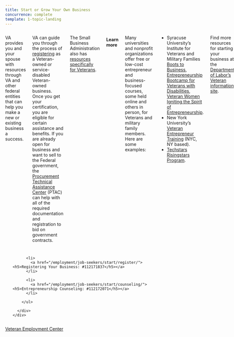 ```yaml
---
title: Start or Grow Your Own Business
concurrence: complete
template: 1-topic-landing
---
```


<div class="main" role="main" markdown="0">

<div class="section one" markdown="0">
<div class="primary" markdown="0">
<div class="row" markdown="0">
<div class="small-12 columns" markdown="1">

VA provides you and your spouse with resources through VA and other federal entities that can help you make a new or existing business a success.

VA can guide you through the process of [registering](http://www.va.gov/osdbu/) as a Veteran-owned or service-disabled Veteran-owned business. Once you get your certification, you are eligible for certain assistance and benefits. If you are already open for business and want to sell to the Federal government, the [Procurement Technical Assistance Center](http://www.apt-us.org) (PTAC) can help with all of the required documentation and registration to bid on government contracts.  

The Small Business Administration also has [resources specifically for Veterans](https://www.sba.gov/content/veteran-service-disabled-veteran-owned). 

#### Learn more
Many universities and nonprofit organizations offer free or low-cost entrepreneur and business-focused courses, some held online and others in person, for Veterans and military family members. Here are some examples: 

- Syracuse University’s Institute for Veterans and Military Families [Boots to Business](http://vets.syr.edu/education/boots-to-business/), [Entrepreneurship Bootcamp for Veterans with Disabilities](http://ebv.vets.syr.edu/), [Veteran Women Igniting the Spirit of Entrepreneurship](http://vets.syr.edu/education/v-wise/).
- New York University’s [Veteran Entrepreneur Training](http://engineering.nyu.edu/business/incubators/veteran-support/veteran-entrepreneur-training) (NYC, NY based).
- [Techstars Risingstars Program](http://www.techstars.com/risingstars/).

Find more resources for starting your business at the [Department of Labor’s Veteran information site](http://www.dol.gov/vets/opportunities/opportunities.htm).



</div>
</div>
</div>



  <div class="navigation">
    <div class="row">
      <div class="small-12 columns">
        <ul class="small-block-grid-1 medium-block-grid-3 cards small">

          <li>
            <a href="/employment/job-seekers/start/register/"><h5>Registering Your Business: #112171837</h5></a>
          </li>

          <li>
            <a href="/employment/job-seekers/start/counseling/"><h5>Entrepreneurship Counseling: #112172071</h5></a>
          </li>  

        </ul>

      </div>
    </div>  
  </div>

</div>

<div class="action-bar">
  <div class="row">
    <div class="small-12 columns">
      <a class="usa-button-primary" href="https://www.vets.gov/veterans-employment-center/">Veteran Employment Center</a>
    </div>
  </div>
</div>
